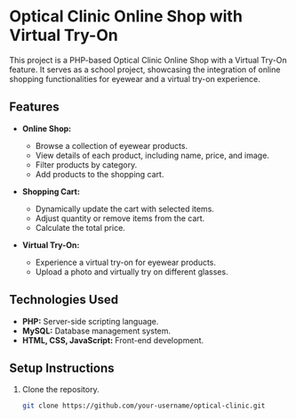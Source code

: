# Optical Clinic Online Shop with Virtual Try-On

This project is a PHP-based Optical Clinic Online Shop with a Virtual Try-On feature. 
It serves as a school project, showcasing the integration of online shopping functionalities for eyewear and a virtual try-on experience.

## Features

- **Online Shop:**
  - Browse a collection of eyewear products.
  - View details of each product, including name, price, and image.
  - Filter products by category.
  - Add products to the shopping cart.

- **Shopping Cart:**
  - Dynamically update the cart with selected items.
  - Adjust quantity or remove items from the cart.
  - Calculate the total price.

- **Virtual Try-On:**
  - Experience a virtual try-on for eyewear products.
  - Upload a photo and virtually try on different glasses.

## Technologies Used

- **PHP:** Server-side scripting language.
- **MySQL:** Database management system.
- **HTML, CSS, JavaScript:** Front-end development.

## Setup Instructions

1. Clone the repository.
   ```bash
   git clone https://github.com/your-username/optical-clinic.git
